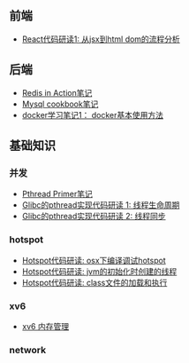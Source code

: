 
前端
---
* [React代码研读1: 从jsx到html dom的流程分析](./React/from-jsx-to-dom.md)

后端
---
* [Redis in Action笔记](./Redis/redis-in-action-notes.md)
* [Mysql cookbook笔记](./Mysql/mysql-cook-book-notes.md)
* [docker学习笔记1： docker基本使用方法](./Docker/docker-basic-note.md)


基础知识
-------

### 并发
* [Pthread Primer笔记](./Concurrency/pthread/pthread-primer.md)
* [Glibc的pthread实现代码研读 1: 线程生命周期](./Concurrency/pthread/glibc-pthread-implement-thread-life-cycle.md)
* [Glibc的pthread实现代码研读 2: 线程同步](./Concurrency/pthread/glibc-pthread-implement-sync.md)


###  hotspot
* [Hotspot代码研读: osx下编译调试hotspot](./Java/hotspot-debug-under-osx.md)
* [Hotspot代码研读: jvm的初始化时创建的线程](./Java/hotspot-thread-created-when-init.md)
* [Hotspot代码研读: class文件的加载和执行](./Java/hotspot-class-file-load-and-run.md)


### xv6
* [xv6 内存管理](./Os/xv6/memory.md)

### network
